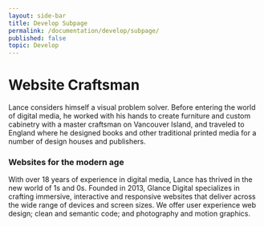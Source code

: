 ```yaml
---
layout: side-bar
title: Develop Subpage
permalink: /documentation/develop/subpage/
published: false
topic: Develop
---
```


# Website Craftsman

Lance considers himself a visual problem solver. Before entering the world of digital media, he worked with his hands to create furniture and custom cabinetry with a master craftsman on Vancouver Island, and traveled to England where he designed books and other traditional printed media for a number of design houses and publishers.

### Websites for the modern age

With over 18 years of experience in digital media, Lance has thrived in the new world of 1s and 0s. Founded in 2013, Glance Digital specializes in crafting immersive, interactive and responsive websites that deliver across the wide range of devices and screen sizes. We offer user experience web design; clean and semantic code; and photography and motion graphics.